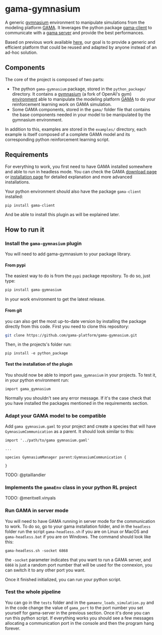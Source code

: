 # gama-gymnasium
A generic [gymnasium](https://gymnasium.farama.org/) environment to manipulate simulations from the modeling platform [GAMA](https://gama-platform.org/).
It leverages the python package [gama-client](https://pypi.org/project/gama-client/) to communicate with a [gama server](https://gama-platform.org/wiki/HeadlessServer) and provide the best performances.

Based on previous work available [here](https://github.com/ptaillandier/policy-design/), our goal is to provide a generic and efficient platform that could be reused and adapted by anyone instead of an ad-hoc solution.
 
## Components

The core of the project is composed of two parts:
 - The python `gama-gymnasium` package, stored in the `python_package/` directory. It contains a [gymnasium](https://gymnasium.farama.org/) (a fork of OpenAI's gym) [environment](https://gymnasium.farama.org/api/env/) able to manipulate the modeling platform [GAMA](https://gama-platform.org/) to do your reinforcement learning work on GAMA simulation.
 - Some GAMA components, stored in the `gama/` folder file that contains the base components needed in your model to be manipulated by the gymnasium environment.

In addition to this, examples are stored in the `examples/` directory, each example is itself composed of a complete GAMA model and its corresponding python reinforcement learning script.

## Requirements

For everything to work, you first need to have GAMA installed somewhere and able to run in headless mode.
You can check the GAMA [download page](https://gama-platform.org/download) or [installation page](https://gama-platform.org/wiki/Installation) for detailed explanation and more advanced installations.

Your python environment should also have the package `gama-client` installed:
```shell
pip install gama-client
```
And be able to install this plugin as will be explained later.

## How to run it

### Install the `gama-gymnasium` plugin

You will need to add gama-gymnasium to your package library.
#### From pypi
The easiest way to do is from the `pypi` package repository. To do so, just type:
```python
pip install gama-gymnasium
```
In your work environment to get the latest release.

#### From git

you can also get the most up-to-date version by installing the package directly from this code.
First you need to clone this repository:
```bash
git clone https://github.com/gama-platform/gama-gymnasium.git
```

Then, in the projects's folder run:
```
pip install -e python_package
```

#### Test the installation of the plugin

You should now be able to import `gama_gymnasium` in your projects. To test it, in your python environment run:
```
import gama_gymnasium
```
Normally you shouldn't see any error message. If it's the case check that you have installed the packages mentioned in the requirements section.

### Adapt your GAMA model to be compatible

Add `gama gymnasium.gaml` to your project and create a species that will have `GymnasiumCommunication` as a parent.
It should look similar to this:
```
import '../path/to/gama gymnasium.gaml'

...

species GymnasiumManager parent:GymnasiumCommunication {

}
```

TODO: @ptaillandier

### Implements the `gamaEnv` class in your python RL project

TODO: @meritxell.vinyals

### Run GAMA in server mode

You will need to have GAMA running in server mode for the communication to work.
To do so, go to your gama installation folder, and in the `headless` folder run the script `gama-headless.sh` if you are on Linux or MacOS and `gama-headless.bat` if you are on Windows.
The command should look like this:
```shell
gama-headless.sh -socket 6868
```
the `-socket` parameter indicates that you want to run a GAMA server, and `6868` is just a random port number that will be used for the connexion, you can switch it to any other port you want.

Once it finished initialized, you can run your python script.

### Test the whole pipeline

You can go in the `tests` folder and in the `gamaenv_loads_simulation.py` and in the code change the value of `gama_port` to the port number you set yourself for gama-server in the previous section.
Once it's done you can run this python script.
If everything works you should see a few messages allocating a communication port in the console and then the program hang forever.
